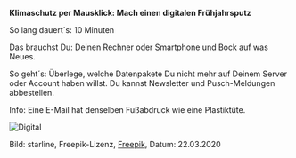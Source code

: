 **Klimaschutz per Mausklick: Mach einen digitalen Frühjahrsputz**

So lang dauert´s: 10 Minuten

Das brauchst Du: Deinen Rechner oder Smartphone und Bock auf was Neues.

So geht´s: Überlege, welche Datenpakete Du nicht mehr auf Deinem Server oder Account haben willst. Du kannst Newsletter und Pusch-Meldungen abbestellen. 

Info: Eine E-Mail hat denselben Fußabdruck wie eine Plastiktüte.

![Digital](https://image.freepik.com/vektoren-kostenlos/netzwerk-technologiehintergrund-der-digitalen-globalen-verbindung_1017-23324.jpg)

Bild: starline, Freepik-Lizenz, [Freepik](https://de.freepik.com/vektoren-kostenlos/netzwerk-technologiehintergrund-der-digitalen-globalen-verbindung_6864937.htm#page=1&query=digital&position=13), Datum: 22.03.2020
